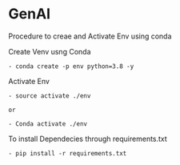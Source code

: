 # GenAI


Procedure to creae and Activate Env using conda

Create Venv usng Conda

    - conda create -p env python=3.8 -y


Activate Env

    - source activate ./env

    or

    - Conda activate ./env

To install Dependecies through requirements.txt

    - pip install -r requirements.txt